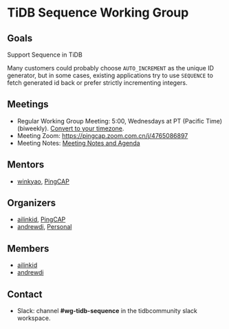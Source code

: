 # TiDB Sequence Working Group

## Goals

Support Sequence in TiDB

Many customers could probably choose `AUTO_INCREMENT` as the unique ID generator, but in some cases, existing applications try to use `SEQUENCE` to fetch generated id back or prefer strictly incrementing integers.

## Meetings

* Regular Working Group Meeting: 5:00, Wednesdays at PT (Pacific Time) (biweekly). [Convert to your timezone](http://www.thetimezoneconverter.com/?t=5:00&tz=PT%20%28Pacific%20Time%29).
* Meeting Zoom: https://pingcap.zoom.com.cn/j/4765086897
* Meeting Notes: [Meeting Notes and Agenda](https://docs.google.com/document/d/1h09ST495ah9d0KJIWHn4w_YZVJlxPvoa4-5FVOF0sac/edit?usp=sharing)

## Mentors

* [winkyao](http://github.com/winkyao), [PingCAP](https://github.com/pingcap)

## Organizers

* [ailinkid](https://github.com/AilinKid), [PingCAP](https://github.com/pingcap)
* [andrewdi](https://github.com/AndrewDi), [Personal](mailto:pandipd@outlook.com)

## Members

* [ailinkid](https://github.com/AilinKid)
* [andrewdi](https://github.com/AndrewDi)

## Contact

* Slack: channel **#wg-tidb-sequence** in the tidbcommunity slack workspace.
